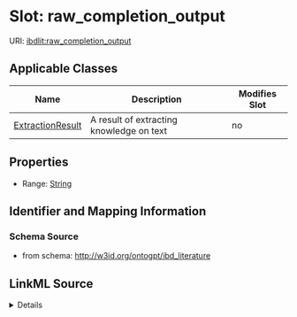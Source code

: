 

# Slot: raw_completion_output

URI: [ibdlit:raw_completion_output](http://w3id.org/ontogpt/ibd_literature/raw_completion_output)



<!-- no inheritance hierarchy -->





## Applicable Classes

| Name | Description | Modifies Slot |
| --- | --- | --- |
| [ExtractionResult](ExtractionResult.md) | A result of extracting knowledge on text |  no  |







## Properties

* Range: [String](String.md)





## Identifier and Mapping Information







### Schema Source


* from schema: http://w3id.org/ontogpt/ibd_literature




## LinkML Source

<details>
```yaml
name: raw_completion_output
from_schema: http://w3id.org/ontogpt/ibd_literature
rank: 1000
alias: raw_completion_output
owner: ExtractionResult
domain_of:
- ExtractionResult
range: string

```
</details>